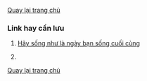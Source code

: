 [Quay lại trang chủ](https://phamkhactuy.github.io/tuypk.github.io/index.html)

### Link hay cần lưu

1. [Hãy sống như là ngày bạn sống cuối cùng](http://goldennguyen.com/dmenh/)

2.



[Quay lại trang chủ](https://phamkhactuy.github.io/tuypk.github.io/index.html)
